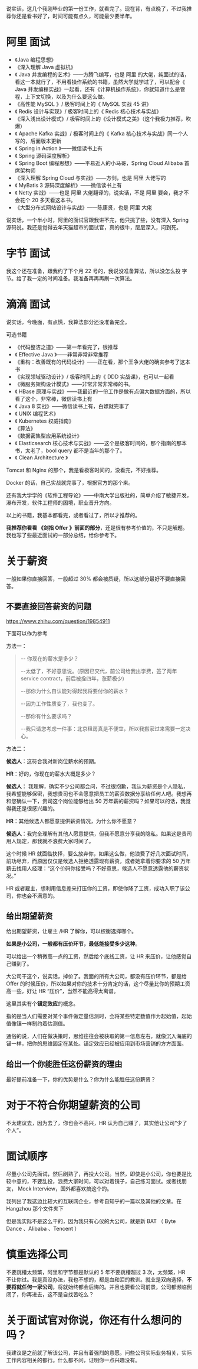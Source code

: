 说实话，这几个我刚毕业的第一份工作，就看完了。现在背，有点晚了，不过我推荐你还是看书好了，时间可能有点久，可能最少要半年。

# 阿里 面试

- 《Java 编程思想》
- 《深入理解 Java 虚拟机》
- 《 Java 并发编程的艺术》——方腾飞编写，也是 阿里 的大佬，纯面试的话，看这一本就行了，不用看操作系统的书籍，虽然大学就学过了，可以配合《 Java 并发编程实战》一起看，还有《计算机操作系统》，你就知道什么是管程，上下文切换，以及为什么要这么做。
- 《高性能 MySQL 》/ 极客时间上的《 MySQL 实战 45 讲》
- 《 Redis 设计与实现》/ 极客时间上的《 Redis 核心技术与实战》
- 《深入浅出设计模式》/ 极客时间上的《设计模式之美》（这个我极力推荐，吹爆）
- 《 Apache Kafka 实战》/ 极客时间上的《 Kafka 核心技术与实战》同一个人写的，后面版本更新
- 《 Spring in Action 》——微信读书上有
- 《 Spring 源码深度解析》
- 《 Spring Boot 编程思想》——平易近人的小马哥，Spring Cloud Alibaba 首席架构师
- 《深入理解 Spring Cloud 与实战》——方剑，也是 阿里 大佬写的
- 《 MyBatis 3 源码深度解析》——微信读书上有
- 《 Netty 实战》——也是 阿里 大佬翻译的，说实话，不是 阿里 要会，我才不会花个 20 多天看这本书。
- 《大型分布式网站设计与实战》——陈康贤，也是 阿里 大佬

说实话，一个半小时，阿里的面试官跟我讲不完，他只挑了些，没有深入 Spring 源码说。我还是觉得去年天猫超市的面试官，真的很牛，层层深入，问到死。

# 字节 面试
我这个还在准备，跟我约了下个月 22 号的，我说没准备算法，所以没怎么投 字节。给了我一定的时间准备。我准备再再再刷一次算法。

# 滴滴 面试

说实话，今晚面，有点慌，我算法部分还没准备完全。

可选书籍

- 《代码整洁之道》——第一年看完了，很推荐
- 《 Effective Java 》——非常非常非常推荐
- 《重构：改善既有的代码设计》——正在看，那个王争大佬的确实参考了这本书
- 《实现领域驱动设计》/ 极客时间上的《 DDD 实战课》，也可以一起看
- 《微服务架构设计模式》——非常非常非常棒的书。
- 《 HBase 原理与实战》——我最近的一份工作是做有点偏大数据方面的，所以看了这个，非常棒，微信读书上有
- 《 Java 8 实战》——微信读书上有，白嫖就完事了
- 《 UNIX 编程艺术》
- 《 Kubernetes 权威指南》
- 《算法》
- 《数据密集型应用系统设计》
- 《 Elasticsearch 核心技术与实战》——这个是极客时间的，那个指南的那本书，太老了，bool query 都不是当年的那个了。
- 《 Clean Architecture 》 

Tomcat 和 Nginx 的那个，我是看极客时间的，没看完，不好推荐。

Docker 的话，自己实战就完事了，根据官方的那个来。

还有我大学学的《软件工程导论》——中南大学出版社的，简单介绍了敏捷开发，瀑布开发，软件工程师的困境，职业晋升方向。

以上的书籍，我基本都看完，或者看过了，所以才推荐的。

**我推荐你看看 《剑指 Offer 》前面的部分**，还是很有参考价值的，不只是解题。我也写了些最近面试的一部分总结，给你参考下。

# 关于薪资

一般如果你直接回答，一般超过 30% 都会被质疑，所以这部分最好不要直接回答。

## 不要直接回答薪资的问题

https://www.zhihu.com/question/19854911

下面可以作为参考

方法一：

> -- 你现在的薪水是多少？
>
> --太低了，不好意思说。(原因已交代，前公司给我出学费，签了两年 service contract，前后被拴四年，涨薪极少)
>
> --那你为什么自认能对得起我将要付你的薪水？
>
> --因为工作性质变了，我也变了。
>
> --那你有什么要求吗？
>
> --我只请您考虑一件事：北京租房真是不便宜，所以我搬家过来需要一定决心。

方法二：

**候选人**：这符合我对新岗位薪水的预期。

**HR**：好的，你现在的薪水大概是多少？

**候选人**： 我理解，确实不少公司都会问，不过很抱歉，我认为薪资是个人隐私，我希望能够保密，我想贵司也不会愿意把员工的薪资数据分享给任何人吧。我想再和您确认一下，贵司这个岗位能够给出 50 万年薪的薪资吗？如果可以的话，我觉得我还是很感兴趣的。

**HR**：其他候选人都愿意提供薪资情况，为什么你不愿意？

**候选人**：我完全理解有其他人愿意提供，但我不愿意分享我的隐私。如果这是贵司用人规定，那我就不浪费大家时间了。

这个时候 HR 就面临抉择，要么放弃你，如果这么做，他浪费了好几次面试时间，前功尽弃，而原因仅仅是候选人拒绝透露现有薪资，或者她拿着你要求的 50 万年薪去找用人经理：“这个价码你接受吗？不好意思，候选人不愿意透露他的薪资状况。”

HR 或者雇主，想利用信息差来打压你的工资，即使你降了工资，成功入职了该公司，你也会不满意的。

## 给出期望薪资

给出期望薪资，让雇主 /HR 了解你，可以权衡选择哪个。

**如果是小公司，一般都有压价环节，最低能接受多少这种**。

可以给出一个稍微高一点的工资，然后给个底线工资，让 HR 来压价，让他感觉自己赚到了。

大公司干这个，说实话，掉价了。我面的所有大公司，都没有压价环节，都是给 Offer 的时候压价，所以如果对你的技术十分肯定的话，这个尽量比你的预期工资高一些，好让 HR “压价”，当然不能高得太离谱。

这里其实有个**锚定效应**的概念。

指的是当人们需要对某个事件做定量估测时，会将某些特定数值作为起始值，起始值像锚一样制约着估测值。

通俗的说，人们在做决策时，思维往往会被获取的第一信息左右，就像沉入海底的锚一样，把你的思维固定在某处。锚定效应已经被应用到市场营销的方方面面。

## 给出一个你能胜任这份薪资的理由

最好提前准备一下，你的优势是什么？你为什么能胜任这份薪资？

# 对于不符合你期望薪资的公司

不太建议去，因为去了，你也会不高兴，HR 认为自己赚了，其实他让公司“少了个人”。

# 面试顺序

尽量小公司先面试，然后刷熟了，再投大公司。当然，即使是小公司，你也要是比较中意的，不要乱投，浪费大家时间，可以对着镜子，自己练习面试。或者找朋友， Mock Interview，国外都喜欢搞这个的。

我列出了我这边比较大的互联网企业，参考自知乎的一篇以及其他的文章。在 Hangzhou 那个文件夹下

但是我实际不是这么干的，因为我只有心仪的大公司，就是新 BAT （ Byte Dance 、Alibaba 、Tencent ）

# 慎重选择公司

不要跳槽太频繁，阿里和字节都是默认的 5 年不要跳槽超过 3 次，太频繁，HR 不让你过。我是真没办法，我也不想的，都是血和泪的教训。就业是双向选择，**不要将就任何一家公司**，将就始终都会后悔的。并且也要看公司前景，公司都濒临倒闭了，你再进去，这不是自找苦吃么？

# 关于面试官对你说，你还有什么想问的吗？

我建议是之前就了解该公司，并且有着强烈的意愿。问些公司实际业务相关，实际工作内容相关的都行。什么都不问，证明你一点兴趣没有。

